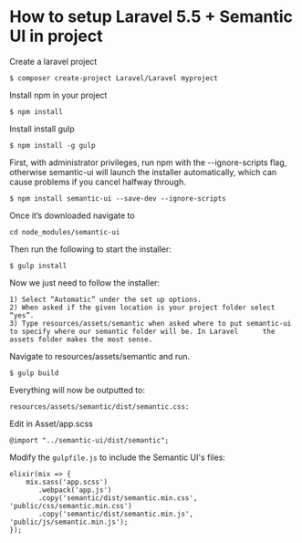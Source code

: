 # How to setup Laravel 5.5 + Semantic UI in project

Create a laravel project

	$ composer create-project Laravel/Laravel myproject

Install npm in your project

	$ npm install
	
Install install gulp

	$ npm install -g gulp
	

First, with administrator privileges, run npm with the --ignore-scripts flag, otherwise semantic-ui will launch the installer automatically, which can cause problems if you cancel halfway through.

	$ npm install semantic-ui --save-dev --ignore-scripts

Once it’s downloaded navigate to 

	cd node_modules/semantic-ui

Then run the following to start the installer:

	$ gulp install

Now we just need to follow the installer:

	1) Select “Automatic” under the set up options.
	2) When asked if the given location is your project folder select “yes”.
	3) Type resources/assets/semantic when asked where to put semantic-ui to specify where our semantic folder will be. In Laravel 		the assets folder makes the most sense.

Navigate to resources/assets/semantic and run.

	$ gulp build
	
Everything will now be outputted to:

	resources/assets/semantic/dist/semantic.css:

Edit in Asset/app.scss

	@import "../semantic-ui/dist/semantic";

Modify the `gulpfile.js` to include the Semantic UI's files:

	elixir(mix => {
	    mix.sass('app.scss')
    	   .webpack('app.js')
       	   .copy('semantic/dist/semantic.min.css', 'public/css/semantic.min.css')
       	   .copy('semantic/dist/semantic.min.js', 'public/js/semantic.min.js');
	});
